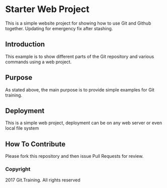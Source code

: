  # Starter Web Project

This is a simple website project for showing how to use Git and Github together.
Updating for emergency fix after stashing.

## Introduction

This example is to show different parts of the Git repository and various commands using a web project.

## Purpose

As stated above, the main purpose is to provide simple examples for Git training.

## Deployment

This is a simple web project, deployment can be on any web server or even local file system

## How To Contribute

Please fork this repository and then issue Pull Requests for review.

### Copyright

2017 Git.Training. All rights reserved